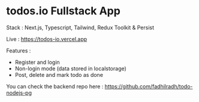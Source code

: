 # todos.io Fullstack App

Stack : Next.js, Typescript, Tailwind, Redux Toolkit & Persist

Live : https://todos-io.vercel.app

Features :

- Register and login
- Non-login mode (data stored in localstorage)
- Post, delete and mark todo as done


You can check the backend repo here :
https://github.com/fadhilradh/todo-nodejs-pg
